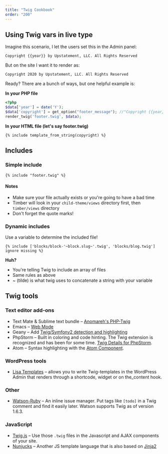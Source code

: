 ```yaml
---
title: "Twig Cookbook"
order: "200"
---
```


## Using Twig vars in live type

Imagine this scenario, I let the users set this in the Admin panel:

```
Copyright {{year}} by Upstatement, LLC. All Rights Reserved
```

But on the site I want it to render as:

```
Copyright 2020 by Upstatement, LLC. All Rights Reserved
```

Ready? There are a bunch of ways, but one helpful example is:

**In your PHP file**

```php
<?php
$data['year'] = date('Y');
$data['copyright'] = get_option("footer_message"); //"Copyright {{year}} by Upstatement, LLC. All Rights Reserved"
render_twig('footer.twig', $data);
```

**In your HTML file (let's say **footer.twig**)**

```twig
{% include template_from_string(copyright) %}
```

## Includes

### Simple include

```twig
{% include "footer.twig" %}
```

#### Notes

* Make sure your file actually exists or you're going to have a bad time
* Timber will look in your `child-theme/views` directory first, then `timber/views` directory
* Don't forget the quote marks!

### Dynamic includes

Use a variable to determine the included file!

```twig
{% include ['blocks/block-'~block.slug~'.twig', 'blocks/blog.twig'] ignore missing %}
```

**Huh?**

* You're telling Twig to include an array of files
* Same rules as above
* ~ (tilde) is what twig uses to concatenate a string with your variable

## Twig tools

### Text editor add-ons

* Text Mate & Sublime text bundle – [Anomareh's PHP-Twig](https://github.com/Anomareh/PHP-Twig.tmbundle)
* Emacs – [Web Mode](http://web-mode.org/)
* Geany – Add [Twig/Symfony2 detection and highlighting](https://wiki.geany.org/howtos/geany_and_django#twigsymfony2_support)
* PhpStorm – Built in coloring and code hinting. The Twig extension is recognized and has been for some time. [Twig Details for PhpStorm](http://blog.jetbrains.com/phpstorm/2013/06/twig-support-in-phpstorm/).
* Atom – Syntax highlighting with the [Atom Component](https://atom.io/packages/php-twig).

### WordPress tools

* [Lisa Templates](https://github.com/pierreminik/lisa-templates/) – allows you to write Twig-templates in the WordPress Admin that renders through a shortcode, widget or on the_content hook.

### Other

* [Watson-Ruby](http://nhmood.github.io/watson-ruby/) – An inline issue manager. Put tags like `[todo]` in a Twig comment and find it easily later. Watson supports Twig as of version 1.6.3.

### JavaScript

* [Twig.js](https://github.com/justjohn/twig.js) – Use those `.twig` files in the Javascript and AJAX components of your site.
* [Nunjucks](http://mozilla.github.io/nunjucks/) – Another JS template language that is also based on [Jinja2](http://jinja.pocoo.org/docs/)
